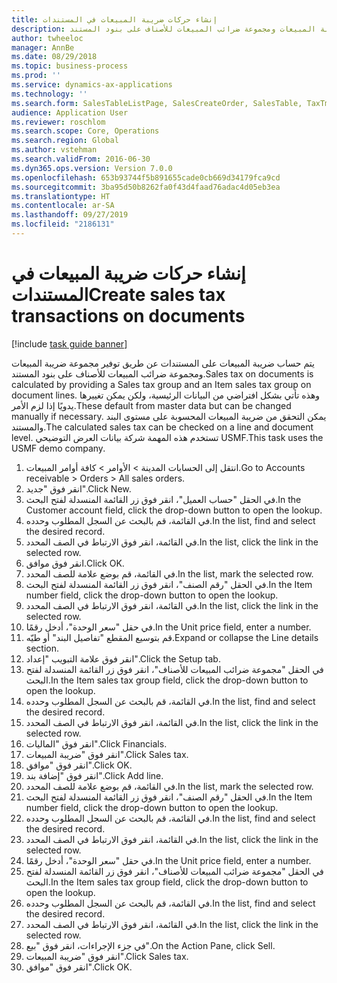 ```yaml
---
title: إنشاء حركات ضريبة المبيعات في المستندات
description: يتم حساب ضريبة المبيعات على المستندات عن طريق توفير مجموعة ضريبة المبيعات ومجموعة ضرائب المبيعات للأصناف‬ على بنود المستند.
author: twheeloc
manager: AnnBe
ms.date: 08/29/2018
ms.topic: business-process
ms.prod: ''
ms.service: dynamics-ax-applications
ms.technology: ''
ms.search.form: SalesTableListPage, SalesCreateOrder, SalesTable, TaxTmpWorkTrans
audience: Application User
ms.reviewer: roschlom
ms.search.scope: Core, Operations
ms.search.region: Global
ms.author: vstehman
ms.search.validFrom: 2016-06-30
ms.dyn365.ops.version: Version 7.0.0
ms.openlocfilehash: 653b93744f5b891655cade0cb669d34179fca9cd
ms.sourcegitcommit: 3ba95d50b8262fa0f43d4faad76adac4d05eb3ea
ms.translationtype: HT
ms.contentlocale: ar-SA
ms.lasthandoff: 09/27/2019
ms.locfileid: "2186131"
---
```

# <a name="create-sales-tax-transactions-on-documents"></a><span data-ttu-id="d10da-103">إنشاء حركات ضريبة المبيعات في المستندات</span><span class="sxs-lookup"><span data-stu-id="d10da-103">Create sales tax transactions on documents</span></span>

[!include [task guide banner](../../includes/task-guide-banner.md)]

<span data-ttu-id="d10da-104">يتم حساب ضريبة المبيعات على المستندات عن طريق توفير مجموعة ضريبة المبيعات ومجموعة ضرائب المبيعات للأصناف‬ على بنود المستند.</span><span class="sxs-lookup"><span data-stu-id="d10da-104">Sales tax on documents is calculated by providing a Sales tax group and an Item sales tax group on document lines.</span></span> <span data-ttu-id="d10da-105">وهذه تأتي بشكل افتراضي من البيانات الرئيسية، ولكن يمكن تغييرها يدويًا إذا لزم الأمر.</span><span class="sxs-lookup"><span data-stu-id="d10da-105">These default from master data but can be changed manually if necessary.</span></span> <span data-ttu-id="d10da-106">يمكن التحقق من ضريبة المبيعات المحسوبة على مستوى البند والمستند.</span><span class="sxs-lookup"><span data-stu-id="d10da-106">The calculated sales tax can be checked on a line and document level.</span></span> <span data-ttu-id="d10da-107">تستخدم هذه المهمة شركة بيانات العرض التوضيحي USMF.</span><span class="sxs-lookup"><span data-stu-id="d10da-107">This task uses the USMF demo company.</span></span>

1. <span data-ttu-id="d10da-108">انتقل إلى الحسابات المدينة > الأوامر > كافة أوامر المبيعات.</span><span class="sxs-lookup"><span data-stu-id="d10da-108">Go to Accounts receivable > Orders > All sales orders.</span></span>
2. <span data-ttu-id="d10da-109">انقر فوق "جديد".</span><span class="sxs-lookup"><span data-stu-id="d10da-109">Click New.</span></span>
3. <span data-ttu-id="d10da-110">في الحقل "حساب العميل"، انقر فوق زر القائمة المنسدلة لفتح البحث.</span><span class="sxs-lookup"><span data-stu-id="d10da-110">In the Customer account field, click the drop-down button to open the lookup.</span></span>
4. <span data-ttu-id="d10da-111">في القائمة، قم بالبحث عن السجل المطلوب وحدده.</span><span class="sxs-lookup"><span data-stu-id="d10da-111">In the list, find and select the desired record.</span></span>
5. <span data-ttu-id="d10da-112">في القائمة، انقر فوق الارتباط في الصف المحدد.</span><span class="sxs-lookup"><span data-stu-id="d10da-112">In the list, click the link in the selected row.</span></span>
6. <span data-ttu-id="d10da-113">انقر فوق موافق.</span><span class="sxs-lookup"><span data-stu-id="d10da-113">Click OK.</span></span>
7. <span data-ttu-id="d10da-114">في القائمة، قم بوضع علامة للصف المحدد.</span><span class="sxs-lookup"><span data-stu-id="d10da-114">In the list, mark the selected row.</span></span>
8. <span data-ttu-id="d10da-115">في الحقل "رقم الصنف"، انقر فوق زر القائمة المنسدلة لفتح البحث.</span><span class="sxs-lookup"><span data-stu-id="d10da-115">In the Item number field, click the drop-down button to open the lookup.</span></span>
9. <span data-ttu-id="d10da-116">في القائمة، انقر فوق الارتباط في الصف المحدد.</span><span class="sxs-lookup"><span data-stu-id="d10da-116">In the list, click the link in the selected row.</span></span>
10. <span data-ttu-id="d10da-117">في حقل "سعر الوحدة"، أدخل رقمًا.</span><span class="sxs-lookup"><span data-stu-id="d10da-117">In the Unit price field, enter a number.</span></span>
11. <span data-ttu-id="d10da-118">قم بتوسيع المقطع "تفاصيل البند" أو طيّه.</span><span class="sxs-lookup"><span data-stu-id="d10da-118">Expand or collapse the Line details section.</span></span>
12. <span data-ttu-id="d10da-119">انقر فوق علامة التبويب "إعداد".</span><span class="sxs-lookup"><span data-stu-id="d10da-119">Click the Setup tab.</span></span>
13. <span data-ttu-id="d10da-120">في الحقل "مجموعة ضرائب المبيعات للأصناف‬"، انقر فوق زر القائمة المنسدلة لفتح البحث.</span><span class="sxs-lookup"><span data-stu-id="d10da-120">In the Item sales tax group field, click the drop-down button to open the lookup.</span></span>
14. <span data-ttu-id="d10da-121">في القائمة، قم بالبحث عن السجل المطلوب وحدده.</span><span class="sxs-lookup"><span data-stu-id="d10da-121">In the list, find and select the desired record.</span></span>
15. <span data-ttu-id="d10da-122">في القائمة، انقر فوق الارتباط في الصف المحدد.</span><span class="sxs-lookup"><span data-stu-id="d10da-122">In the list, click the link in the selected row.</span></span>
16. <span data-ttu-id="d10da-123">انقر فوق "الماليات‬".</span><span class="sxs-lookup"><span data-stu-id="d10da-123">Click Financials.</span></span>
17. <span data-ttu-id="d10da-124">انقر فوق "ضريبة المبيعات".</span><span class="sxs-lookup"><span data-stu-id="d10da-124">Click Sales tax.</span></span>
18. <span data-ttu-id="d10da-125">انقر فوق "موافق".</span><span class="sxs-lookup"><span data-stu-id="d10da-125">Click OK.</span></span>
19. <span data-ttu-id="d10da-126">انقر فوق "إضافة بند".</span><span class="sxs-lookup"><span data-stu-id="d10da-126">Click Add line.</span></span>
20. <span data-ttu-id="d10da-127">في القائمة، قم بوضع علامة للصف المحدد.</span><span class="sxs-lookup"><span data-stu-id="d10da-127">In the list, mark the selected row.</span></span>
21. <span data-ttu-id="d10da-128">في الحقل "رقم الصنف"، انقر فوق زر القائمة المنسدلة لفتح البحث.</span><span class="sxs-lookup"><span data-stu-id="d10da-128">In the Item number field, click the drop-down button to open the lookup.</span></span>
22. <span data-ttu-id="d10da-129">في القائمة، قم بالبحث عن السجل المطلوب وحدده.</span><span class="sxs-lookup"><span data-stu-id="d10da-129">In the list, find and select the desired record.</span></span>
23. <span data-ttu-id="d10da-130">في القائمة، انقر فوق الارتباط في الصف المحدد.</span><span class="sxs-lookup"><span data-stu-id="d10da-130">In the list, click the link in the selected row.</span></span>
24. <span data-ttu-id="d10da-131">في حقل "سعر الوحدة"، أدخل رقمًا.</span><span class="sxs-lookup"><span data-stu-id="d10da-131">In the Unit price field, enter a number.</span></span>
25. <span data-ttu-id="d10da-132">في الحقل "مجموعة ضرائب المبيعات للأصناف‬"، انقر فوق زر القائمة المنسدلة لفتح البحث.</span><span class="sxs-lookup"><span data-stu-id="d10da-132">In the Item sales tax group field, click the drop-down button to open the lookup.</span></span>
26. <span data-ttu-id="d10da-133">في القائمة، قم بالبحث عن السجل المطلوب وحدده.</span><span class="sxs-lookup"><span data-stu-id="d10da-133">In the list, find and select the desired record.</span></span>
27. <span data-ttu-id="d10da-134">في القائمة، انقر فوق الارتباط في الصف المحدد.</span><span class="sxs-lookup"><span data-stu-id="d10da-134">In the list, click the link in the selected row.</span></span>
28. <span data-ttu-id="d10da-135">في جزء الإجراءات، انقر فوق "بيع‬".</span><span class="sxs-lookup"><span data-stu-id="d10da-135">On the Action Pane, click Sell.</span></span>
29. <span data-ttu-id="d10da-136">انقر فوق "ضريبة المبيعات".</span><span class="sxs-lookup"><span data-stu-id="d10da-136">Click Sales tax.</span></span>
30. <span data-ttu-id="d10da-137">انقر فوق "موافق".</span><span class="sxs-lookup"><span data-stu-id="d10da-137">Click OK.</span></span>

